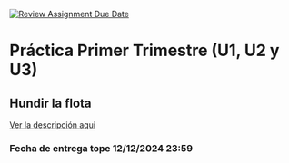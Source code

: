[![Review Assignment Due Date](https://classroom.github.com/assets/deadline-readme-button-22041afd0340ce965d47ae6ef1cefeee28c7c493a6346c4f15d667ab976d596c.svg)](https://classroom.github.com/a/2hBlx73D)
# Práctica Primer Trimestre (U1, U2 y U3)

## Hundir la flota

[Ver la descripción aqui](https://github.com/revilofe/HundirFlota)

### **Fecha de entrega tope 12/12/2024 23:59**
